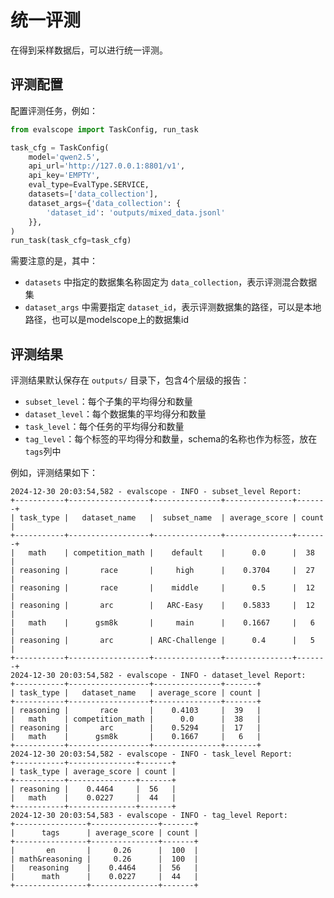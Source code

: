 # 统一评测

在得到采样数据后，可以进行统一评测。

## 评测配置

配置评测任务，例如：

```python
from evalscope import TaskConfig, run_task

task_cfg = TaskConfig(
    model='qwen2.5',
    api_url='http://127.0.0.1:8801/v1',
    api_key='EMPTY',
    eval_type=EvalType.SERVICE,
    datasets=['data_collection'],
    dataset_args={'data_collection': {
        'dataset_id': 'outputs/mixed_data.jsonl'
    }},
)
run_task(task_cfg=task_cfg)
```

需要注意的是，其中：
- `datasets` 中指定的数据集名称固定为 `data_collection`，表示评测混合数据集
- `dataset_args` 中需要指定 `dataset_id`，表示评测数据集的路径，可以是本地路径，也可以是modelscope上的数据集id

## 评测结果

评测结果默认保存在 `outputs/` 目录下，包含4个层级的报告：

- `subset_level`：每个子集的平均得分和数量
- `dataset_level`：每个数据集的平均得分和数量
- `task_level`：每个任务的平均得分和数量
- `tag_level`：每个标签的平均得分和数量，schema的名称也作为标签，放在`tags`列中

例如，评测结果如下：

```text
2024-12-30 20:03:54,582 - evalscope - INFO - subset_level Report:
+-----------+------------------+---------------+---------------+-------+
| task_type |   dataset_name   |  subset_name  | average_score | count |
+-----------+------------------+---------------+---------------+-------+
|   math    | competition_math |    default    |      0.0      |  38   |
| reasoning |       race       |     high      |    0.3704     |  27   |
| reasoning |       race       |    middle     |      0.5      |  12   |
| reasoning |       arc        |   ARC-Easy    |    0.5833     |  12   |
|   math    |      gsm8k       |     main      |    0.1667     |   6   |
| reasoning |       arc        | ARC-Challenge |      0.4      |   5   |
+-----------+------------------+---------------+---------------+-------+
2024-12-30 20:03:54,582 - evalscope - INFO - dataset_level Report:
+-----------+------------------+---------------+-------+
| task_type |   dataset_name   | average_score | count |
+-----------+------------------+---------------+-------+
| reasoning |       race       |    0.4103     |  39   |
|   math    | competition_math |      0.0      |  38   |
| reasoning |       arc        |    0.5294     |  17   |
|   math    |      gsm8k       |    0.1667     |   6   |
+-----------+------------------+---------------+-------+
2024-12-30 20:03:54,582 - evalscope - INFO - task_level Report:
+-----------+---------------+-------+
| task_type | average_score | count |
+-----------+---------------+-------+
| reasoning |    0.4464     |  56   |
|   math    |    0.0227     |  44   |
+-----------+---------------+-------+
2024-12-30 20:03:54,583 - evalscope - INFO - tag_level Report:
+----------------+---------------+-------+
|      tags      | average_score | count |
+----------------+---------------+-------+
|       en       |     0.26      |  100  |
| math&reasoning |     0.26      |  100  |
|   reasoning    |    0.4464     |  56   |
|      math      |    0.0227     |  44   |
+----------------+---------------+-------+
```
